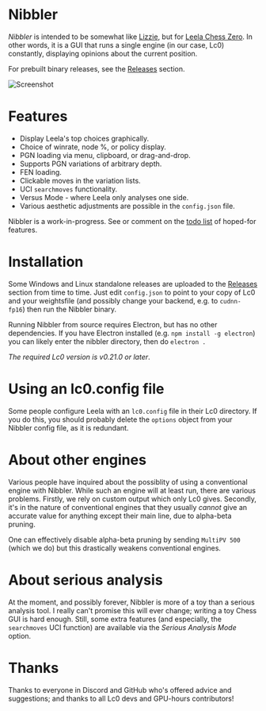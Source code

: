# Nibbler

*Nibbler* is intended to be somewhat like [Lizzie](https://github.com/featurecat/lizzie), but for [Leela Chess Zero](https://github.com/LeelaChessZero/lc0). In other words, it is a GUI that runs a single engine (in our case, Lc0) constantly, displaying opinions about the current position.

For prebuilt binary releases, see the [Releases](https://github.com/fohristiwhirl/nibbler/releases) section.

![Screenshot](https://user-images.githubusercontent.com/16438795/60182999-4fb13d80-981d-11e9-81ee-55193aeb6d9e.png)

# Features

* Display Leela's top choices graphically.
* Choice of winrate, node %, or policy display.
* PGN loading via menu, clipboard, or drag-and-drop.
* Supports PGN variations of arbitrary depth.
* FEN loading.
* Clickable moves in the variation lists.
* UCI `searchmoves` functionality.
* Versus Mode - where Leela only analyses one side.
* Various aesthetic adjustments are possible in the `config.json` file.

Nibbler is a work-in-progress. See or comment on the [todo list](https://github.com/fohristiwhirl/nibbler/issues/10) of hoped-for features.

# Installation

Some Windows and Linux standalone releases are uploaded to the [Releases](https://github.com/fohristiwhirl/nibbler/releases) section from time to time. Just edit `config.json` to point to your copy of Lc0 and your weightsfile (and possibly change your backend, e.g. to `cudnn-fp16`) then run the Nibbler binary.

Running Nibbler from source requires Electron, but has no other dependencies. If you have Electron installed (e.g. `npm install -g electron`) you can likely enter the nibbler directory, then do `electron .`

*The required Lc0 version is v0.21.0 or later*. <!-- because we need `LogLiveStats` which was introduced in that version. -->

# Using an lc0.config file

Some people configure Leela with an `lc0.config` file in their Lc0 directory. If you do this, you should probably delete the `options` object from your Nibbler config file, as it is redundant.

# About other engines

Various people have inquired about the possiblity of using a conventional engine with Nibbler. While such an engine will at least run, there are various problems. Firstly, we rely on custom output which only Lc0 gives. Secondly, it's in the nature of conventional engines that they usually *cannot* give an accurate value for anything except their main line, due to alpha-beta pruning.

One can effectively disable alpha-beta pruning by sending `MultiPV 500` (which we do) but this drastically weakens conventional engines.

# About serious analysis

At the moment, and possibly forever, Nibbler is more of a toy than a serious analysis tool. I really can't promise this will ever change; writing a toy Chess GUI is hard enough. Still, some extra features (and especially, the `searchmoves` UCI function) are available via the *Serious Analysis Mode* option.

# Thanks

Thanks to everyone in Discord and GitHub who's offered advice and suggestions; and thanks to all Lc0 devs and GPU-hours contributors!
